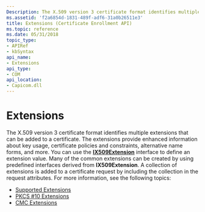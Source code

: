 ```yaml
---
Description: The X.509 version 3 certificate format identifies multiple extensions that can be added to a certificate.
ms.assetid: 'f2a6854d-1831-489f-adf6-31a0b26511e3'
title: Extensions (Certificate Enrollment API)
ms.topic: reference
ms.date: 05/31/2018
topic_type: 
- APIRef
- kbSyntax
api_name: 
- Extensions
api_type: 
- COM
api_location: 
- Capicom.dll
---
```


# Extensions

The X.509 version 3 certificate format identifies multiple extensions that can be added to a certificate. The extensions provide enhanced information about key usage, certificate policies and constraints, alternative name forms, and more. You can use the [**IX509Extension**](/windows/desktop/api/CertEnroll/nn-certenroll-ix509extension) interface to define an extension value. Many of the common extensions can be created by using predefined interfaces derived from **IX509Extension**. A collection of extensions is added to a certificate request by including the collection in the request attributes. For more information, see the following topics:

-   [Supported Extensions](supported-extensions.md)
-   [PKCS \#10 Extensions](pkcs--10-extensions.md)
-   [CMC Extensions](cmc-extensions.md)

 

 



